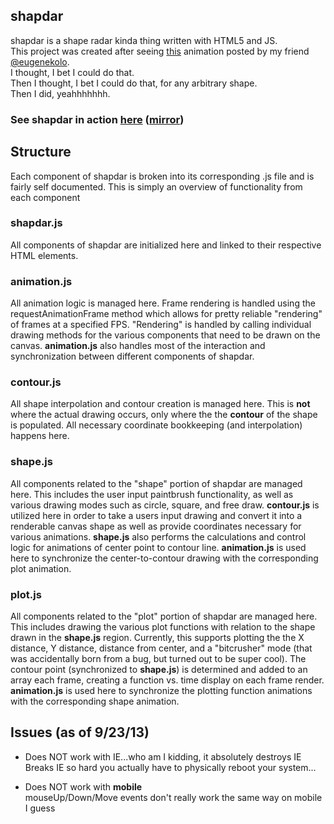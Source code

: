 ## shapdar
shapdar is a shape radar kinda thing written with HTML5 and JS.  
This project was created after seeing [this](http://imgur.com/DWuA6Vn) animation posted by my
friend [@eugenekolo](https://twitter.com/eugenekolo).  
I thought, I bet I could do that.  
Then I thought, I bet I could do that, for any arbitrary shape.  
Then I did, yeahhhhhhh.  


### See shapdar in action [here](http://goosecode.com/shapdar) ([mirror](http://nhmood.github.io/shapdar/))


## Structure
Each component of shapdar is broken into its corresponding .js file and is fairly self documented. 
This is simply an overview of functionality from each component  
  

### shapdar.js
All components of shapdar are initialized here and linked to their respective HTML elements.

### animation.js
All animation logic is managed here. Frame rendering is handled using the requestAnimationFrame method
which allows for pretty reliable "rendering" of frames at a specified FPS. "Rendering" is handled by calling
individual drawing methods for the various components that need to be drawn on the canvas. __animation.js__ also
handles most of the interaction and synchronization between different components of shapdar.


### contour.js
All shape interpolation and contour creation is managed here. This is __not__ where the actual drawing occurs, only where
the the __contour__ of the shape is populated. All necessary coordinate bookkeeping (and interpolation) happens here.


### shape.js
All components related to the "shape" portion of shapdar are managed here. This includes the user input paintbrush functionality, 
as well as various drawing modes such as circle, square, and free draw. __contour.js__ is utilized here in order to take a 
users input drawing and convert it into a renderable canvas shape as well as provide coordinates necessary for various animations. 
__shape.js__ also performs the calculations and control logic for animations of center point to contour line. __animation.js__ is used here to synchronize the center-to-contour drawing with the corresponding plot animation.


### plot.js
All components related to the "plot" portion of shapdar are managed here. This includes drawing the various plot functions with relation
to the shape drawn in the __shape.js__ region. Currently, this supports plotting the the X distance, Y distance, distance from center, and a 
"bitcrusher" mode (that was accidentally born from a bug, but turned out to be super cool). The contour point (synchronized to __shape.js__)
is determined and added to an array each frame, creating a function vs. time display on each frame render.
 __animation.js__ is used here to synchronize the plotting function animations with the corresponding shape animation.



## Issues (as of 9/23/13)
  * Does NOT work with IE...who am I kidding, it absolutely destroys IE  
  	Breaks IE so hard you actually have to physically reboot your system...  

  * Does NOT work with __mobile__  
    mouseUp/Down/Move events don't really work the same way on mobile I guess
